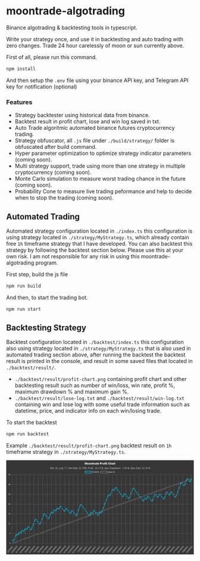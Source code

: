 # moontrade-algotrading
Binance algotrading &amp; backtesting tools in typescript.

Write your strategy once, and use it in backtesting and auto trading with zero changes.
Trade 24 hour carelessly of moon or sun currently above.

First of all, please run this command.
```bash
npm install
```
And then setup the `.env` file using your binance API key, and Telegram API key for notification (optional)

### Features
- Strategy backtester using historical data from binance.
- Backtest result in profit chart, lose and win log saved in txt.
- Auto Trade algoritmic automated binance futures cryptocurrency trading.
- Strategy obfuscator, all `.js` file under `./build/strategy/` folder is obfuscated after build command.
- Hyper parameter optimization to optimize strategy indicator parameters (coming soon).
- Multi strategy support, trade using more than one strategy in multiple cryptocurrency (coming soon).
- Monte Carlo simulation to measure worst trading chance in the future (coming soon).
- Probability Cone to measure live trading peformance and help to decide when to stop the trading (coming soon).

## Automated Trading
Automated strategy configuration located in `./index.ts` this configuration is using strategy located in `./strategy/MyStrategy.ts`, which already contain free `1h` timeframe strategy that I have developed. You can also backtest this strategy by following the backtest section below. Please use this at your own risk. I am not responsible for any risk in using this moontrade-algotrading program.

First step, build the js file
```bash
npm run build
```

And then, to start the trading bot.
```bash
npm run start
```

## Backtesting Strategy
Backtest configuration located in `./backtest/index.ts` this configuration also using strategy located in `./strategy/MyStrategy.ts` that is also used in automated trading section above, after running the backtest the backtest result is printed in the console, and result in some saved files that located in `./backtest/result/`.
- `./backtest/result/profit-chart.png` containing profit chart and other backtesting result such as number of win/loss, win rate, profit %, maximum drawdown % and maximum gain %.
- `./backtest/result/lose-log.txt` and `./backtest/result/win-log.txt` containing win and lose log with some useful trade information such as datetime, price, and indicator info on each win/losing trade.

To start the backtest
```bash
npm run backtest
```

Example `./backtest/result/profit-chart.png` backtest result on `1h` timeframe strategy in `./strategy/MyStrategy.ts`.

![](https://raw.githubusercontent.com/Hantama237/moontrade-algotrading/main/backtest/result/profit-chart.png)
